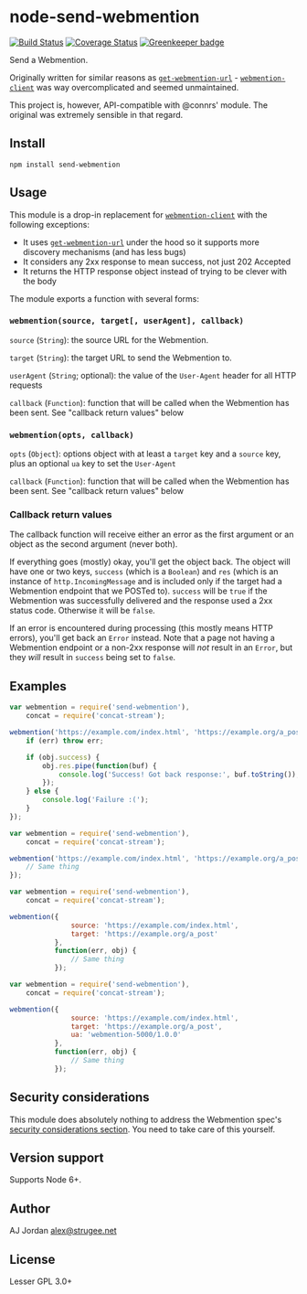 # node-send-webmention

[![Build Status](https://travis-ci.org/strugee/node-send-webmention.svg?branch=master)](https://travis-ci.org/strugee/node-send-webmention)
[![Coverage Status](https://coveralls.io/repos/github/strugee/node-send-webmention/badge.svg?branch=master)](https://coveralls.io/github/strugee/node-send-webmention?branch=master)
[![Greenkeeper badge](https://badges.greenkeeper.io/strugee/node-send-webmention.svg)](https://greenkeeper.io/)

Send a Webmention.

Originally written for similar reasons as [`get-webmention-url`][] - [`webmention-client`][] was way overcomplicated and seemed unmaintained.

This project is, however, API-compatible with @connrs' module. The original was extremely sensible in that regard.

## Install

```
npm install send-webmention
```

## Usage

This module is a drop-in replacement for [`webmention-client`] with the following exceptions:

* It uses [`get-webmention-url`][] under the hood so it supports more discovery mechanisms (and has less bugs)
* It considers any 2xx response to mean success, not just 202 Accepted
* It returns the HTTP response object instead of trying to be clever with the body

The module exports a function with several forms:

### `webmention(source, target[, userAgent], callback)`

`source` (`String`): the source URL for the Webmention.

`target` (`String`): the target URL to send the Webmention to.

`userAgent` (`String`; optional): the value of the `User-Agent` header for all HTTP requests

`callback` (`Function`): function that will be called when the Webmention has been sent. See "callback return values" below

### `webmention(opts, callback)`

`opts` (`Object`): options object with at least a `target` key and a `source` key, plus an optional `ua` key to set the `User-Agent`

`callback` (`Function`): function that will be called when the Webmention has been sent. See "callback return values" below

### Callback return values

The callback function will receive either an error as the first argument or an object as the second argument (never both).

If everything goes (mostly) okay, you'll get the object back. The object will have one or two keys, `success` (which is a `Boolean`) and `res` (which is an instance of `http.IncomingMessage` and is included only if the target had a Webmention endpoint that we POSTed to). `success` will be `true` if the Webmention was successfully delivered and the response used a 2xx status code. Otherwise it will be `false`.

If an error is encountered during processing (this mostly means HTTP errors), you'll get back an `Error` instead. Note that a page not having a Webmention endpoint or a non-2xx response will _not_ result in an `Error`, but they _will_ result in `success` being set to `false`.

## Examples

```js
var webmention = require('send-webmention'),
    concat = require('concat-stream');

webmention('https://example.com/index.html', 'https://example.org/a_post', function(err, obj) {
    if (err) throw err;

    if (obj.success) {
        obj.res.pipe(function(buf) {
            console.log('Success! Got back response:', buf.toString());
        });
    } else {
        console.log('Failure :(');
    }
});
```

```js
var webmention = require('send-webmention'),
    concat = require('concat-stream');

webmention('https://example.com/index.html', 'https://example.org/a_post', 'webmention-5000/1.0.0', function(err, obj) {
    // Same thing
});
```

```js
var webmention = require('send-webmention'),
    concat = require('concat-stream');

webmention({
               source: 'https://example.com/index.html',
               target: 'https://example.org/a_post'
           },
           function(err, obj) {
               // Same thing
           });
```

```js
var webmention = require('send-webmention'),
    concat = require('concat-stream');

webmention({
               source: 'https://example.com/index.html',
               target: 'https://example.org/a_post',
               ua: 'webmention-5000/1.0.0'
           },
           function(err, obj) {
               // Same thing
           });
```

## Security considerations

This module does absolutely nothing to address the Webmention spec's [security considerations section][]. You need to take care of this yourself.

## Version support

Supports Node 6+.

## Author

AJ Jordan <alex@strugee.net>

## License

Lesser GPL 3.0+

 [`get-webmention-url`]: https://github.com/strugee/node-get-webmention-url
 [`webmention-client`]: https://github.com/connrs/node-webmention-client
 [security considerations section]: https://www.w3.org/TR/webmention/#security-considerations
